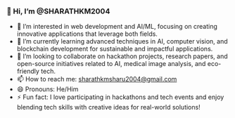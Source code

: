 ### 👋 Hi, I’m @SHARATHKM2004
- 👀 I’m interested in web development and AI/ML, focusing on creating innovative applications that leverage both fields.
- 🌱 I’m currently learning advanced techniques in AI, computer vision, and blockchain development for sustainable and impactful applications.
- 💞️ I’m looking to collaborate on hackathon projects, research papers, and open-source initiatives related to AI, medical image analysis, and eco-friendly tech.
- 📫 How to reach me: sharathkmsharu2004@gmail.com
- 😄 Pronouns: He/Him
- ⚡ Fun fact: I love participating in hackathons and tech events and enjoy blending tech skills with creative ideas for real-world solutions!

<!---
SHARATHKM2004/SHARATHKM2004 is a ✨ special ✨ repository because its `README.md` (this file) appears on your GitHub profile.
You can click the Preview link to take a look at your changes.
--->
